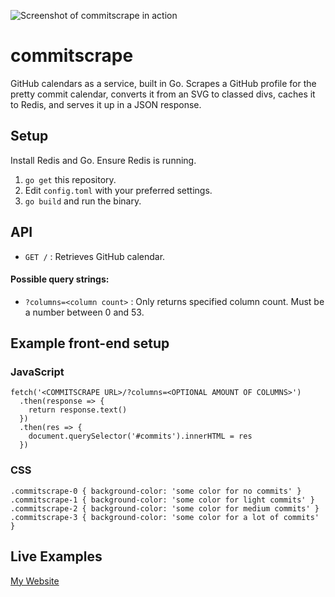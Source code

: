 ![Screenshot of commitscrape in action](https://i.imgur.com/YTwFI82.png)

# commitscrape

GitHub calendars as a service, built in Go. Scrapes a GitHub profile for the pretty commit calendar, converts it from an SVG to classed divs, caches it to Redis, and serves it up in a JSON response.

## Setup

Install Redis and Go. Ensure Redis is running.

1. `go get` this repository.
2. Edit `config.toml` with your preferred settings.
3. `go build` and run the binary.

## API
* `GET /` : Retrieves GitHub calendar.

#### Possible query strings:
* `?columns=<column count>` : Only returns specified column count. Must be a number between 0 and 53.

## Example front-end setup

### JavaScript
```
fetch('<COMMITSCRAPE URL>/?columns=<OPTIONAL AMOUNT OF COLUMNS>')
  .then(response => {
    return response.text()
  })
  .then(res => {
    document.querySelector('#commits').innerHTML = res
  })
```

### CSS
```
.commitscrape-0 { background-color: 'some color for no commits' }
.commitscrape-1 { background-color: 'some color for light commits' }
.commitscrape-2 { background-color: 'some color for medium commits' }
.commitscrape-3 { background-color: 'some color for a lot of commits' }
```

## Live Examples
[My Website](https://mat.dog) 